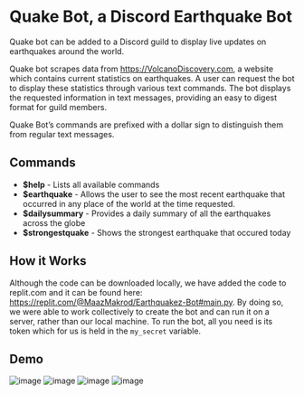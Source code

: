 # Quake Bot, a Discord Earthquake Bot

Quake bot can be added to a Discord guild to display live updates on earthquakes around the world.

Quake bot scrapes data from https://VolcanoDiscovery.com, a website which contains current statistics on earthquakes. A user can request the bot to display these statistics through various text commands. The bot displays the requested information in text messages, providing an easy to digest format for guild members. 

Quake Bot’s commands are prefixed with a dollar sign to distinguish them from regular text messages.

## Commands
* **$help** - Lists all available commands
* **$earthquake** - Allows the user to see the most recent earthquake that occurred in any place of the world at the time requested.
* **$dailysummary** - Provides a daily summary of all the earthquakes across the globe
* **$strongestquake** - Shows the strongest earthquake that occured today

## How it Works

Although the code can be downloaded locally, we have added the code to replit.com and it can be found here: https://replit.com/@MaazMakrod/Earthquakez-Bot#main.py. By doing so, we were able to work collectively to create the bot and can run it on a server, rather than our local machine. To run the bot, all you need is its token which for us is held in the ```my_secret``` variable.

## Demo
![image](https://user-images.githubusercontent.com/71241543/123527339-90621c80-d6ac-11eb-924f-62fe84492ee1.png)
![image](https://user-images.githubusercontent.com/71241543/123527327-7f191000-d6ac-11eb-9102-c4bfbc49cf11.png)
![image](https://user-images.githubusercontent.com/71241543/123527329-85a78780-d6ac-11eb-8501-10c13b98fd2d.png)
![image](https://user-images.githubusercontent.com/71241543/123527335-8b9d6880-d6ac-11eb-9a0c-cc446ff672ea.png)
